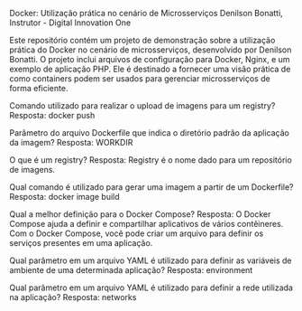 Docker: Utilização prática no cenário de Microsserviços
Denilson Bonatti, Instrutor - Digital Innovation One

Este repositório contém um projeto de demonstração sobre a utilização prática do Docker no cenário de microsserviços, desenvolvido por Denilson Bonatti. O projeto inclui arquivos de configuração para Docker, Nginx, e um exemplo de aplicação PHP. Ele é destinado a fornecer uma visão prática de como containers podem ser usados para gerenciar microsserviços de forma eficiente.

Comando utilizado para realizar o upload de imagens para um registry?
Resposta: docker push

Parâmetro do arquivo Dockerfile que indica o diretório padrão da aplicação da imagem?
Resposta: WORKDIR

O que é um registry?
Resposta: Registry é o nome dado para um repositório de imagens.

Qual comando é utilizado para gerar uma imagem a partir de um Dockerfile?
Resposta: docker image build

Qual a melhor definição para o Docker Compose?
Resposta: O Docker Compose ajuda a definir e compartilhar aplicativos de vários contêineres. Com o Docker Compose, você pode criar um arquivo para definir os serviços presentes em uma aplicação.

Qual parâmetro em um arquivo YAML é utilizado para definir as variáveis de ambiente de uma determinada aplicação?
Resposta: environment

Qual parâmetro em um arquivo YAML é utilizado para definir a rede utilizada na aplicação?
Resposta: networks
